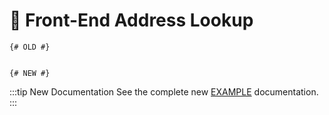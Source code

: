 # 🔧 Front-End Address Lookup

<update-message/>

```twig
{# OLD #}


{# NEW #}

```

:::tip New Documentation
See the complete new [EXAMPLE](/test/) documentation.
:::

